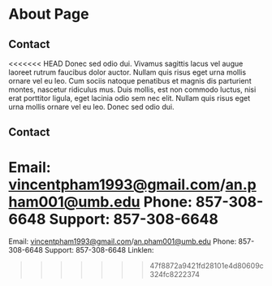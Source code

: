 # About Page




## Contact

<<<<<<< HEAD
Donec sed odio dui. Vivamus sagittis lacus vel augue laoreet rutrum faucibus dolor auctor. Nullam quis risus eget urna mollis ornare vel eu leo. Cum sociis natoque penatibus et magnis dis parturient montes, nascetur ridiculus mus. Duis mollis, est non commodo luctus, nisi erat porttitor ligula, eget lacinia odio sem nec elit. Nullam quis risus eget urna mollis ornare vel eu leo. Donec sed odio dui.


## Contact

Email: vincentpham1993@gmail.com/an.pham001@umb.edu
Phone: 857-308-6648
Support: 857-308-6648
=======
Email: vincentpham1993@gmail.com/an.pham001@umb.edu
Phone: 857-308-6648
Support: 857-308-6648
Linklen: 
>>>>>>> 47f8872a9421fd28101e4d80609c324fc8222374
